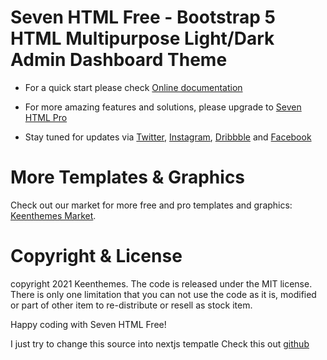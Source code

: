# Seven HTML Free  - Bootstrap 5 HTML Multipurpose Light/Dark Admin Dashboard Theme

- For a quick start please check [Online documentation](//preview.keenthemes.com/seven-html-free/documentation/getting-started.html)

- For more amazing features and solutions, please upgrade to [Seven HTML Pro](//keenthemes.com/products/seven-html-pro)

- Stay tuned for updates via [Twitter](//twitter.com/keenthemes), [Instagram](//instagram.com/keenthemes), [Dribbble](//dribbble.com/keenthemes) and [Facebook](//facebook.com/keenthemes)

# More Templates & Graphics

Check out our market for more free and pro templates and graphics: [Keenthemes Market](//keenthemes.com).

# Copyright & License

copyright 2021 Keenthemes. The code is released under the MIT license. There is only one limitation that you can not use the code as it is, modified or part of other item to re-distribute or resell as stock item. 

Happy coding with Seven HTML Free!

I just try to change this source into nextjs tempatle
Check this out
[github](https://github.com/ngadimin51/seven-next)
